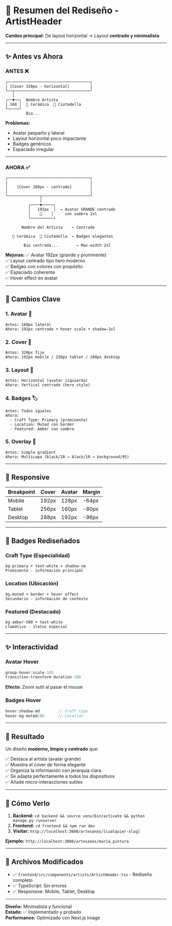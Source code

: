 # 🎨 Resumen del Rediseño - ArtistHeader

**Cambio principal:** De layout horizontal → Layout **centrado y minimalista**

---

## ✨ Antes vs Ahora

### ANTES ❌
```
┌────────────────────────────────────┐
│ [Cover 320px - horizontal]         │
└──┬─────────────────────────────────┘
   │
┌──▼──┐  Nombre Artista
│ 160 │  🎨 Cerámica  📍 Ciutadella
└─────┘  
         Bio...
```
**Problemas:**
- Avatar pequeño y lateral
- Layout horizontal poco impactante
- Badges genéricos
- Espaciado irregular

---

### AHORA ✅
```
┌────────────────────────────────────┐
│                                    │
│    [Cover 288px - centrado]        │
│                                    │
└──────────────┬─────────────────────┘
               │
          ┌────▼─────┐
          │   192px  │  ← Avatar GRANDE centrado
          │    👤    │     con sombra 2xl
          └──────────┘
          
       Nombre del Artista    ← Centrado
       
   🎨 Cerámica  📍 Ciutadella  ← Badges elegantes
   
        Bio centrada...        ← Max-width 2xl
```

**Mejoras:**
✅ Avatar 192px (grande y prominente)  
✅ Layout centrado tipo hero moderno  
✅ Badges con colores con propósito  
✅ Espaciado coherente  
✅ Hover effect en avatar  

---

## 🎯 Cambios Clave

### 1. **Avatar** 👤
```
Antes: 160px lateral
Ahora: 192px centrado + hover scale + shadow-2xl
```

### 2. **Cover** 📸
```
Antes: 320px fijo
Ahora: 192px mobile / 256px tablet / 288px desktop
```

### 3. **Layout** 📐
```
Antes: Horizontal (avatar izquierda)
Ahora: Vertical centrado (hero style)
```

### 4. **Badges** 🏷️
```
Antes: Todos iguales
Ahora: 
  - Craft Type: Primary (prominente)
  - Location: Muted con border
  - Featured: Amber con sombra
```

### 5. **Overlay** 🎨
```
Antes: Simple gradient
Ahora: Multicapa (black/20 → black/10 → background/95)
```

---

## 📱 Responsive

| Breakpoint | Cover | Avatar | Margin |
|------------|-------|--------|--------|
| Mobile     | 192px | 128px  | -64px  |
| Tablet     | 256px | 160px  | -80px  |
| Desktop    | 288px | 192px  | -96px  |

---

## 🎨 Badges Rediseñados

### Craft Type (Especialidad)
```
bg-primary + text-white + shadow-sm
Prominente - información principal
```

### Location (Ubicación)
```
bg-muted + border + hover effect
Secundario - información de contexto
```

### Featured (Destacado)
```
bg-amber-500 + text-white
Llamativo - status especial
```

---

## ✨ Interactividad

### Avatar Hover
```typescript
group-hover:scale-105
transition-transform duration-300
```
**Efecto:** Zoom sutil al pasar el mouse

### Badges Hover
```typescript
hover:shadow-md        // Craft type
hover:bg-muted/80      // Location
```

---

## 🎯 Resultado

Un diseño **moderno, limpio y centrado** que:

✅ Destaca al artista (avatar grande)  
✅ Muestra el cover de forma elegante  
✅ Organiza la información con jerarquía clara  
✅ Se adapta perfectamente a todos los dispositivos  
✅ Añade micro-interacciones sutiles  

---

## 🚀 Cómo Verlo

1. **Backend:** `cd backend && source venv/bin/activate && python manage.py runserver`
2. **Frontend:** `cd frontend && npm run dev`
3. **Visitar:** `http://localhost:3000/artesanos/[cualquier-slug]`

**Ejemplo:** `http://localhost:3000/artesanos/maria_pintura`

---

## 📝 Archivos Modificados

- ✅ `frontend/src/components/artists/ArtistHeader.tsx` - Rediseño completo
- ✅ TypeScript: Sin errores
- ✅ Responsive: Mobile, Tablet, Desktop

---

**Diseño:** Minimalista y funcional  
**Estado:** ✅ Implementado y probado  
**Performance:** Optimizado con Next.js Image

